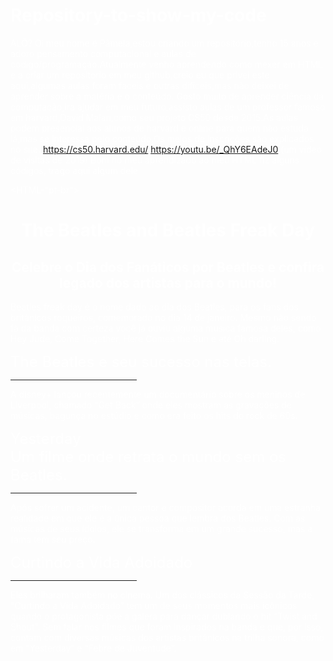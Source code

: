 # Repository-to-show-my-code
ALÔ? Oi meu nome é Pâmela,estou criando um repositório,tenho 15 anos e adoro pensamento computacional e aulas de codigo/programação.Atualmente venho aprendendo como mexer em HTML e a criar um repositorio em meu github,creio eu que privei este aqui,algumas aulas foram faceis e outras dificeis,mas não deixei de aprender sobre a matéria e o conteúdo.  Gosto muito de aprender ciência da computação,ira ajudar em meu futuro,assisto aulas de um professor famoso em harvard,David Malan,como seu projeto CS50 desde 2015.As aulas podem presencial aos alunos de harvard e online para quem não estuda lá,mas se interessa pelo conteúdo.Os meios de inscrições são explicados no site.  https://cs50.harvard.edu/  https://youtu.be/_QhY6EAdeJ0 (um video de visitas de 2019)  Bom no meu aprendizado ao meu HTML fiz alguns códigos, trago aqui algum dele



<!DOCTYPE html>
<HTML-"pt-br">
<HEAD>
<META CHARSET="UTF-8"/>
<TITLE>The Beatles</TITLE>
</HEAD>
<BODY>
  <BODY TEXT="white">
<H1 ALIGN="center">The Beatles and Beatles Freak Day</H1>
<H2 ALIGN="center">Celebre o Dia dos Fanáticos por Beatles e confira legado dos artistas para o mundo!</H2>
   <P>Beatles freak day é o nome dado ao dia dos Beatles, para os fans dos britânicos roqueiros, comemorado no dia 14 de janeiro. Mesmo não sendo fã da banda com certeza você já ouviu alguma musica famosa deles, como Hey Jude, Come Together, Here Comes the Sun e até Oh darling.</P>
<FONT SIZE=5 >The Beatles e seu sucesso nas telas.</FONT>
<HR SIZE WIDTH=40% ALIGN="left">
<P>A disney+ lançou recentemente um documentário sobre os meninos de Liverpool, chamado “Get Back” onde eles mostram as gravações de músicas, bagunça no estúdio e como era feito os hits do rock de 60s.</P>
<FONT SIZE=5 >Yesterday<BR>Um filme onde retrata o mundo sem os Beatles.</FONT>
<HR SIZE WIDTH=40% ALIGN="left">
<P>Após sofrer um acidente, um cantor e compositor acorda em uma estranha realidade em que ele é a única pessoa que lembra dos Beatles. Com as músicas de seus ídolos, ele se transforma em um grande sucesso, mas a fama tem seu preço.</P>
<FONT SIZE=5 >Curtindo a Vida Adoidado</FONT>
<HR SIZE WIDTH=40% ALIGN="left">
<P>Eles brilharam também no cinema. Um dos clássicos da Sessão da Tarde, “Curtindo a Vida Adoidado” tem um de seus momentos mais icônicos quando o protagonista põe a galera para dançar dublando o hit “Twist and Shout”. Sem falar nos filmes que foram inspirados na banda e que, por isso, contam com diversas músicas dos artistas britânicos na trilha sonora, como em “Yesterday” e “Febre de Juventude”.</P>
</body>
</html>
